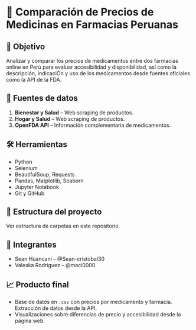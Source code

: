 # 💊 Comparación de Precios de Medicinas en Farmacias Peruanas

## 🧠 Objetivo

Analizar y comparar los precios de medicamentos entre dos farmacias online en Perú para evaluar accesibilidad y disponibilidad, así como la descripción, indicaciÓn y uso de los medicamentos desde fuentes oficiales como la API de la FDA.

## 📌 Fuentes de datos

1. **Bienestar y Salud** – Web scraping de productos.
2. **Hogar y Salud** – Web scraping de productos.
3. **OpenFDA API** – Información complementaria de medicamentos.

## 🛠️ Herramientas

- Python
- Selenium
- BeautifulSoup, Requests
- Pandas, Matplotlib, Seaborn
- Jupyter Notebook
- Git y GitHub

## 📁 Estructura del proyecto

Ver estructura de carpetas en este repositorio.

## 👥 Integrantes

- Sean Huancani – @Sean-cristobal30
- Valeska Rodriguez – @maci0000


## 📈 Producto final

- Base de datos en `.csv` con precios por medicamento y farmacia.
 Extracción de datos desde la API.
- Visualizaciones sobre diferencias de precio y accesibilidad desde la página web.
